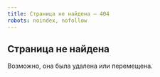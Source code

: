 ```yaml
---
title: Страница не найдена — 404
robots: noindex, nofollow
---
```


## Страница не найдена
Возможно, она была удалена или перемещена.
